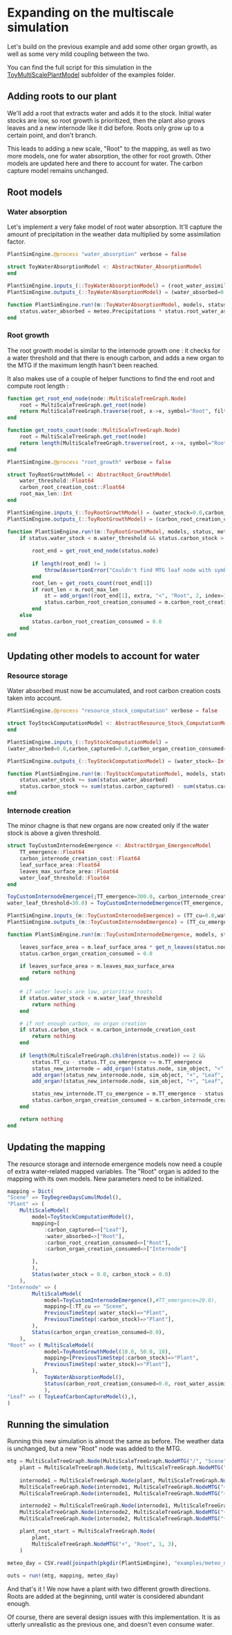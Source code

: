 # Expanding on the multiscale simulation

Let's build on the previous example and add some other organ growth, as well as some very mild coupling between the two.

You can find the full script for this simulation in the [ToyMultiScalePlantModel](https://github.com/VirtualPlantLab/PlantSimEngine.jl/blob/main/examples/ToyMultiScalePlantModel/ToyPlantSimulation2.jl) subfolder of the examples folder.

## Adding roots to our plant

We'll add a root that extracts water and adds it to the stock. Initial water stocks are low, so root growth is prioritized, then the plant also grows leaves and a new internode like it did before. Roots only grow up to a certain point, and don't branch.

This leads to adding a new scale, "Root" to the mapping, as well as two more models, one for water absorption, the other for root growth. Other models are updated here and there to account for water. The carbon capture model remains unchanged.

## Root models

### Water absorption

Let's implement a very fake model of root water absorption. It'll capture the amount of precipitation in the weather data multiplied by some assimilation factor.

```julia
PlantSimEngine.@process "water_absorption" verbose = false

struct ToyWaterAbsorptionModel <: AbstractWater_AbsorptionModel
end

PlantSimEngine.inputs_(::ToyWaterAbsorptionModel) = (root_water_assimilation=1.0,)
PlantSimEngine.outputs_(::ToyWaterAbsorptionModel) = (water_absorbed=0.0,)

function PlantSimEngine.run!(m::ToyWaterAbsorptionModel, models, status, meteo, constants=nothing, extra=nothing)
    status.water_absorbed = meteo.Precipitations * status.root_water_assimilation
end
```

### Root growth

The root growth model is similar to the internode growth one : it checks for a water threshold and that there is enough carbon, and adds a new organ to the MTG if the maximum length hasn't been reached.

It also makes use of a couple of helper functions to find the end root and compute root length : 

```julia
function get_root_end_node(node::MultiScaleTreeGraph.Node)
    root = MultiScaleTreeGraph.get_root(node)
    return MultiScaleTreeGraph.traverse(root, x->x, symbol="Root", filter_fun = MultiScaleTreeGraph.isleaf)
end

function get_roots_count(node::MultiScaleTreeGraph.Node)
    root = MultiScaleTreeGraph.get_root(node)
    return length(MultiScaleTreeGraph.traverse(root, x->x, symbol="Root"))
end

PlantSimEngine.@process "root_growth" verbose = false

struct ToyRootGrowthModel <: AbstractRoot_GrowthModel
    water_threshold::Float64
    carbon_root_creation_cost::Float64
    root_max_len::Int
end

PlantSimEngine.inputs_(::ToyRootGrowthModel) = (water_stock=0.0,carbon_stock=0.0,)
PlantSimEngine.outputs_(::ToyRootGrowthModel) = (carbon_root_creation_consumed=0.0,)

function PlantSimEngine.run!(m::ToyRootGrowthModel, models, status, meteo, constants=nothing, extra=nothing)
    if status.water_stock < m.water_threshold && status.carbon_stock > m.carbon_root_creation_cost
        
        root_end = get_root_end_node(status.node)
        
        if length(root_end) != 1 
            throw(AssertionError("Couldn't find MTG leaf node with symbol \"Root\""))
        end
        root_len = get_roots_count(root_end[1])
        if root_len < m.root_max_len
            st = add_organ!(root_end[1], extra, "<", "Root", 2, index=1)
            status.carbon_root_creation_consumed = m.carbon_root_creation_cost
        end
    else
        status.carbon_root_creation_consumed = 0.0
    end
end
```

## Updating other models to account for water

### Resource storage

Water absorbed must now be accumulated, and root carbon creation costs taken into account.

```julia
PlantSimEngine.@process "resource_stock_computation" verbose = false

struct ToyStockComputationModel <: AbstractResource_Stock_ComputationModel
end

PlantSimEngine.inputs_(::ToyStockComputationModel) = 
(water_absorbed=0.0,carbon_captured=0.0,carbon_organ_creation_consumed=0.0,carbon_root_creation_consumed=0.0)

PlantSimEngine.outputs_(::ToyStockComputationModel) = (water_stock=-Inf,carbon_stock=-Inf)

function PlantSimEngine.run!(m::ToyStockComputationModel, models, status, meteo, constants=nothing, extra=nothing)
    status.water_stock += sum(status.water_absorbed)
    status.carbon_stock += sum(status.carbon_captured) - sum(status.carbon_organ_creation_consumed) - sum(status.carbon_root_creation_consumed)
end
```

### Internode creation

The minor chagne is that new organs are now created only if the water stock is above a given threshold.

```julia
struct ToyCustomInternodeEmergence <: AbstractOrgan_EmergenceModel
    TT_emergence::Float64
    carbon_internode_creation_cost::Float64
    leaf_surface_area::Float64
    leaves_max_surface_area::Float64
    water_leaf_threshold::Float64
end

ToyCustomInternodeEmergence(;TT_emergence=300.0, carbon_internode_creation_cost=200.0, leaf_surface_area=3.0,leaves_max_surface_area=100.0,
water_leaf_threshold=30.0) = ToyCustomInternodeEmergence(TT_emergence, carbon_internode_creation_cost, leaf_surface_area, leaves_max_surface_area, water_leaf_threshold)

PlantSimEngine.inputs_(m::ToyCustomInternodeEmergence) = (TT_cu=0.0,water_stock=0.0, carbon_stock=0.0)
PlantSimEngine.outputs_(m::ToyCustomInternodeEmergence) = (TT_cu_emergence=0.0, carbon_organ_creation_consumed=0.0)

function PlantSimEngine.run!(m::ToyCustomInternodeEmergence, models, status, meteo, constants=nothing, sim_object=nothing)

    leaves_surface_area = m.leaf_surface_area * get_n_leaves(status.node)
    status.carbon_organ_creation_consumed = 0.0

    if leaves_surface_area > m.leaves_max_surface_area
        return nothing
    end
    
    # if water levels are low, prioritise roots
    if status.water_stock < m.water_leaf_threshold
        return nothing
    end

    # if not enough carbon, no organ creation
    if status.carbon_stock < m.carbon_internode_creation_cost
        return nothing
    end
  
    if length(MultiScaleTreeGraph.children(status.node)) == 2 && 
        status.TT_cu - status.TT_cu_emergence >= m.TT_emergence            
        status_new_internode = add_organ!(status.node, sim_object, "<", "Internode", 2, index=1)
        add_organ!(status_new_internode.node, sim_object, "+", "Leaf", 2, index=1)
        add_organ!(status_new_internode.node, sim_object, "+", "Leaf", 2, index=1)

        status_new_internode.TT_cu_emergence = m.TT_emergence - status.TT_cu
        status.carbon_organ_creation_consumed = m.carbon_internode_creation_cost
    end

    return nothing
end
```

## Updating the mapping

The resource storage and internode emergence models now need a couple of extra water-related mapped variables. 
The "Root" organ is added to the mapping with its own models. New parameters need to be initialized.

```julia
mapping = Dict(
"Scene" => ToyDegreeDaysCumulModel(),
"Plant" => (
    MultiScaleModel(
        model=ToyStockComputationModel(),          
        mapping=[
            :carbon_captured=>["Leaf"],
            :water_absorbed=>["Root"],
            :carbon_root_creation_consumed=>["Root"],
            :carbon_organ_creation_consumed=>["Internode"]

        ],
        ),
        Status(water_stock = 0.0, carbon_stock = 0.0)
    ),
"Internode" => (        
        MultiScaleModel(
            model=ToyCustomInternodeEmergence(),#TT_emergence=20.0),
            mapping=[:TT_cu => "Scene",
            PreviousTimeStep(:water_stock)=>"Plant",
            PreviousTimeStep(:carbon_stock)=>"Plant"],
        ),        
        Status(carbon_organ_creation_consumed=0.0),
    ),
"Root" => ( MultiScaleModel(
            model=ToyRootGrowthModel(10.0, 50.0, 10),
            mapping=[PreviousTimeStep(:carbon_stock)=>"Plant",
            PreviousTimeStep(:water_stock)=>"Plant"],
        ),       
            ToyWaterAbsorptionModel(),
            Status(carbon_root_creation_consumed=0.0, root_water_assimilation=1.0),
            ),
"Leaf" => ( ToyLeafCarbonCaptureModel(),),
)
```

## Running the simulation

Running this new simulation is almost the same as before. The weather data is unchanged, but a new "Root" node was added to the MTG.

```julia
mtg = MultiScaleTreeGraph.Node(MultiScaleTreeGraph.NodeMTG("/", "Scene", 1, 0))   
    plant = MultiScaleTreeGraph.Node(mtg, MultiScaleTreeGraph.NodeMTG("+", "Plant", 1, 1))
    
    internode1 = MultiScaleTreeGraph.Node(plant, MultiScaleTreeGraph.NodeMTG("/", "Internode", 1, 2))
    MultiScaleTreeGraph.Node(internode1, MultiScaleTreeGraph.NodeMTG("+", "Leaf", 1, 2))
    MultiScaleTreeGraph.Node(internode1, MultiScaleTreeGraph.NodeMTG("+", "Leaf", 1, 2))

    internode2 = MultiScaleTreeGraph.Node(internode1, MultiScaleTreeGraph.NodeMTG("<", "Internode", 1, 2))
    MultiScaleTreeGraph.Node(internode2, MultiScaleTreeGraph.NodeMTG("+", "Leaf", 1, 2))
    MultiScaleTreeGraph.Node(internode2, MultiScaleTreeGraph.NodeMTG("+", "Leaf", 1, 2))

    plant_root_start = MultiScaleTreeGraph.Node(
        plant, 
        MultiScaleTreeGraph.NodeMTG("+", "Root", 1, 3), 
    )

meteo_day = CSV.read(joinpath(pkgdir(PlantSimEngine), "examples/meteo_day.csv"), DataFrame, header=18)
    
outs = run!(mtg, mapping, meteo_day)
```

And that's it ! We now have a plant with two different growth directions. Roots are added at the beginning, until water is considered abundant enough.

Of course, there are several design issues with this implementation. It is as utterly unrealistic as the previous one, and doesn't even consume water. 